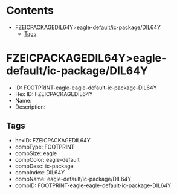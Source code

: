 



Contents
========

* [FZEICPACKAGEDIL64Y>eagle-default/ic-package/DIL64Y](#fzeicpackagedil64yeagle-defaultic-packagedil64y)
	* [Tags](#tags)

# FZEICPACKAGEDIL64Y>eagle-default/ic-package/DIL64Y

- ID: FOOTPRINT-eagle-eagle-default-ic-package-DIL64Y
- Hex ID: FZEICPACKAGEDIL64Y
- Name: 
- Description: 

## Tags

- hexID: FZEICPACKAGEDIL64Y
- oompType: FOOTPRINT
- oompSize: eagle
- oompColor: eagle-default
- oompDesc: ic-package
- oompIndex: DIL64Y
- oompName: eagle-default/ic-package/DIL64Y
- oompID: FOOTPRINT-eagle-eagle-default-ic-package-DIL64Y

